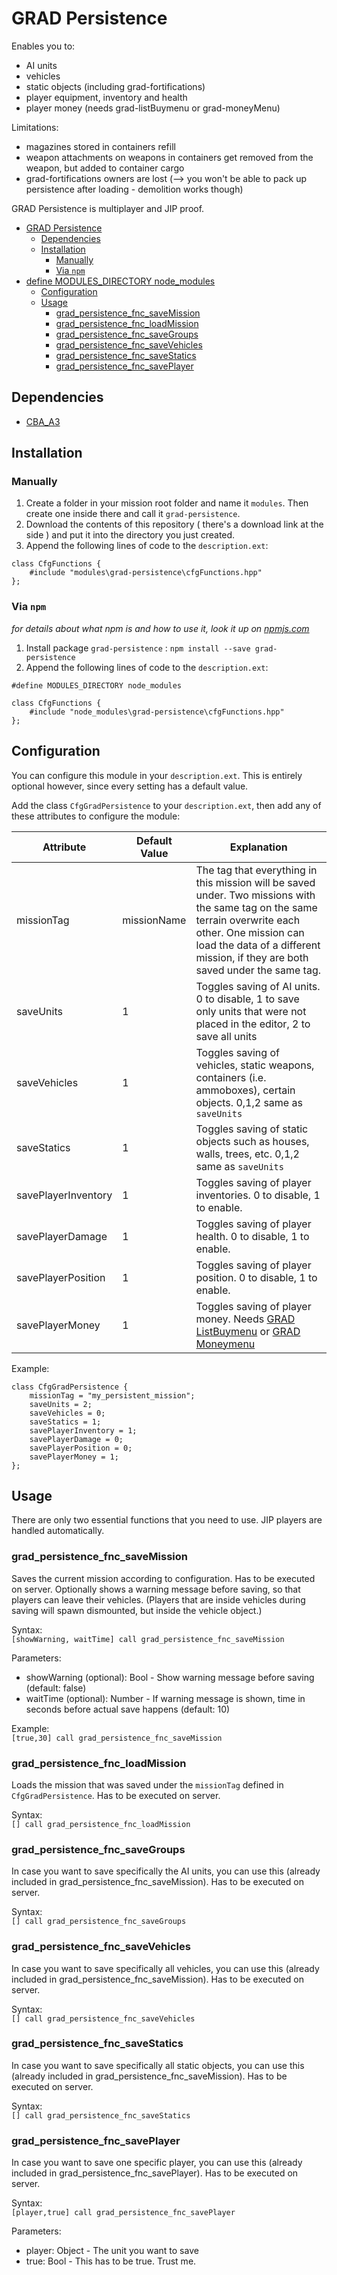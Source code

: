 # GRAD Persistence

Enables you to:

* AI units
* vehicles
* static objects (including grad-fortifications)
* player equipment, inventory and health
* player money (needs grad-listBuymenu or grad-moneyMenu)

Limitations:

* magazines stored in containers refill
* weapon attachments on weapons in containers get removed from the weapon, but added to container cargo
* grad-fortifications owners are lost (--> you won't be able to pack up persistence after loading - demolition works though)

GRAD Persistence is multiplayer and JIP proof.

<!-- TOC depthFrom:1 depthTo:6 withLinks:1 updateOnSave:1 orderedList:0 -->

- [GRAD Persistence](#grad-persistence)
	- [Dependencies](#dependencies)
	- [Installation](#installation)
		- [Manually](#manually)
		- [Via `npm`](#via-npm)
- [define MODULES_DIRECTORY node_modules](#define-modulesdirectory-nodemodules)
	- [Configuration](#configuration)
	- [Usage](#usage)
		- [grad_persistence_fnc_saveMission](#gradpersistencefncsavemission)
		- [grad_persistence_fnc_loadMission](#gradpersistencefncloadmission)
		- [grad_persistence_fnc_saveGroups](#gradpersistencefncsavegroups)
		- [grad_persistence_fnc_saveVehicles](#gradpersistencefncsavevehicles)
		- [grad_persistence_fnc_saveStatics](#gradpersistencefncsavestatics)
		- [grad_persistence_fnc_savePlayer](#gradpersistencefncsaveplayer)

<!-- /TOC -->

## Dependencies
* [CBA_A3](https://github.com/CBATeam/CBA_A3)

## Installation
### Manually
1. Create a folder in your mission root folder and name it `modules`. Then create one inside there and call it `grad-persistence`.
2. Download the contents of this repository ( there's a download link at the side ) and put it into the directory you just created.
3. Append the following lines of code to the `description.ext`:

```sqf
class CfgFunctions {
    #include "modules\grad-persistence\cfgFunctions.hpp"
};
```

### Via `npm`
_for details about what npm is and how to use it, look it up on [npmjs.com](https://www.npmjs.com/)_

1. Install package `grad-persistence` : `npm install --save grad-persistence`
2. Append the following lines of code to the `description.ext`:

```sqf
#define MODULES_DIRECTORY node_modules

class CfgFunctions {
    #include "node_modules\grad-persistence\cfgFunctions.hpp"
};
```

## Configuration
You can configure this module in your `description.ext`. This is entirely optional however, since every setting has a default value.

Add the class `CfgGradPersistence` to your `description.ext`, then add any of these attributes to configure the module:

Attribute           | Default Value | Explanation
--------------------|---------------|---------------------------------------------------------------------------------------------------------------------------------------------------------------------------------------------------------------------------------------
missionTag          | missionName   | The tag that everything in this mission will be saved under. Two missions with the same tag on the same terrain overwrite each other. One mission can load the data of a different mission, if they are both saved under the same tag.
saveUnits           | 1             | Toggles saving of AI units. 0 to disable, 1 to save only units that were not placed in the editor, 2 to save all units
saveVehicles        | 1             | Toggles saving of vehicles, static weapons, containers (i.e. ammoboxes), certain objects. 0,1,2 same as `saveUnits`
saveStatics         | 1             | Toggles saving of static objects such as houses, walls, trees, etc. 0,1,2 same as `saveUnits`
savePlayerInventory | 1             | Toggles saving of player inventories. 0 to disable, 1 to enable.
savePlayerDamage    | 1             | Toggles saving of player health. 0 to disable, 1 to enable.
savePlayerPosition  | 1             | Toggles saving of player position. 0 to disable, 1 to enable.
savePlayerMoney     | 1             | Toggles saving of player money. Needs [GRAD ListBuymenu](https://github.com/gruppe-adler/grad-listBuymenu) or [GRAD Moneymenu](https://github.com/gruppe-adler/grad-moneyMenu)

Example:

```sqf
class CfgGradPersistence {
    missionTag = "my_persistent_mission";
    saveUnits = 2;
    saveVehicles = 0;
    saveStatics = 1;
    savePlayerInventory = 1;
    savePlayerDamage = 0;
    savePlayerPosition = 0;
    savePlayerMoney = 1;
};
```

## Usage
There are only two essential functions that you need to use. JIP players are handled automatically.

### grad_persistence_fnc_saveMission
Saves the current mission according to configuration. Has to be executed on server. Optionally shows a warning message before saving, so that players can leave their vehicles. (Players that are inside vehicles during saving will spawn dismounted, but inside the vehicle object.)

Syntax:  
`[showWarning, waitTime] call grad_persistence_fnc_saveMission`

Parameters:  
* showWarning (optional): Bool - Show warning message before saving (default: false)  
* waitTime (optional): Number - If warning message is shown, time in seconds before actual save happens (default: 10)

Example:  
`[true,30] call grad_persistence_fnc_saveMission`

### grad_persistence_fnc_loadMission
Loads the mission that was saved under the `missionTag` defined in `CfgGradPersistence`. Has to be executed on server.

Syntax:  
`[] call grad_persistence_fnc_loadMission`

### grad_persistence_fnc_saveGroups
In case you want to save specifically the AI units, you can use this (already included in grad_persistence_fnc_saveMission). Has to be executed on server.

Syntax:  
`[] call grad_persistence_fnc_saveGroups`

### grad_persistence_fnc_saveVehicles
In case you want to save specifically all vehicles, you can use this (already included in grad_persistence_fnc_saveMission). Has to be executed on server.

Syntax:  
`[] call grad_persistence_fnc_saveVehicles`

### grad_persistence_fnc_saveStatics
In case you want to save specifically all static objects, you can use this (already included in grad_persistence_fnc_saveMission). Has to be executed on server.

Syntax:  
`[] call grad_persistence_fnc_saveStatics`

### grad_persistence_fnc_savePlayer
In case you want to save one specific player, you can use this (already included in grad_persistence_fnc_savePlayer). Has to be executed on server.

Syntax:  
`[player,true] call grad_persistence_fnc_savePlayer`

Parameters:  
* player: Object - The unit you want to save
* true: Bool - This has to be true. Trust me.
